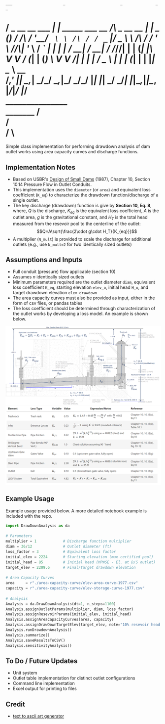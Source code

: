  # 
    ___                       _                         _               _           _     
   /   \_ __ __ ___      ____| | _____      ___ __     /_\  _ __   __ _| |_   _ ___(_)___ 
  / /\ / '__/ _` \ \ /\ / / _` |/ _ \ \ /\ / / '_ \   //_\\| '_ \ / _` | | | | / __| / __|
 / /_//| | | (_| |\ V  V / (_| | (_) \ V  V /| | | | /  _  \ | | | (_| | | |_| \__ \ \__ \
/___,' |_|  \__,_| \_/\_/ \__,_|\___/ \_/\_/ |_| |_| \_/ \_/_| |_|\__,_|_|\__, |___/_|___/
                                                                          |___/           
         _______________  
_______ /               \
       /                 \
      /                   \
=======================================


Simple class implementation for performing drawdown analysis of dam outlet works using area capacity curves and discharge functions.

## Implementation Notes

* Based on USBR's [Design of Small Dams](https://www.usbr.gov/tsc/techreferences/mands/mands-pdfs/SmallDams.pdf) (1987), Chapter 10, Section 10.14 Pressure Flow in Outlet Conduits.
* This implementation uses the `diameter` (or `area`) and equivalent loss coefficient (`K_eq`) to characterize the drawdown function/discharge of a single outlet.
* The key discharge (drawdown) function is give by **Section 10, Eq. 8**, where, $Q$ is the discharge, $K_{eq}$ is the equivalent loss coefficient, $A$ is the outlet area, $g$ is the gravitational constant, and $H_T$ is the total head measured from the resevoir pool to the centerline of the outlet: 
$$Q=A\sqrt{\frac{2\cdot g\cdot H_T}{K_{eq}}}$$
* A multiplier (`N_mult`) is provided to scale the discharge for additional outlets (e.g., use `N_mult=2` for two identically sized outlets)

## Assumptions and Inputs

* Full conduit (pressure) flow applicable (section 10)
* Assumes _n_ identically sized outlets
* Minimum parameters required are the outlet diameter `diam`, equivalent loss coefficient `K_eq`, starting elevation `elev_o`, initial head `H_o`, and target drawdown elevation `elev_drawdown` 
* The area capacity curves must also be provided as input, either in the form of csv files, or pandas tables
* The loss coefficient should be determined through characterization of the outlet works by developing a loss model. An example is shown below.
  
![Loss Model Example][loss-model]
![Loss Table Example][loss-table]

## Example Usage

Example usage provided below. A more detailed notebook example is included with the repo.

```python
import DrawDownAnalysis as da

# Parameters
multiplier = 1            # Discharge function multiplier
diam = 36/12              # Outlet diameter (ft)
loss_factor = 3           # Equivalent loss factor
initial_elev = 2224       # Starting elevation (max certified pool)
initial_head = 85         # Initial head (MPWSE - El. at D/S outlet)
target_elev = 2209.6      # Final/target drawdown elevation

# Area Capacity Curves
area     = r"./area-capacity-curve/elev-area-curve-1977.csv"
capacity = r"./area-capacity-curve/elev-storage-curve-1977.csv"

# Analysis
Analysis = da.DrawDownAnalysis(dt=1, n_steps=1100)
Analysis.assignOutletParams(multiplier, diam, loss_factor)
Analysis.assignResevoirParams(initial_elev, initial_head)
Analysis.assignAreaCapacityCurves(area, capacity)
Analysis.assignDrawDownTargetElev(target_elev, note="10% resevoir head in 7 days")
Analysis.runDrawdownAnalysis()
Analysis.summarize()
Analysis.saveResultsToCSV()
Analysis.sensitivityAnalysis()
```

## To Do / Future Updates

* Unit system
* Outlet table implementation for distinct outlet configurations
* Command line implementation
* Excel output for printing to files

## Credit

* [text to ascii art generator](https://patorjk.com/software/taag/#p=display&f=Ogre&t=Drawdown%20Analysis)


[loss-model]: assets/loss-model.png
[loss-table]: assets/loss-table.png
